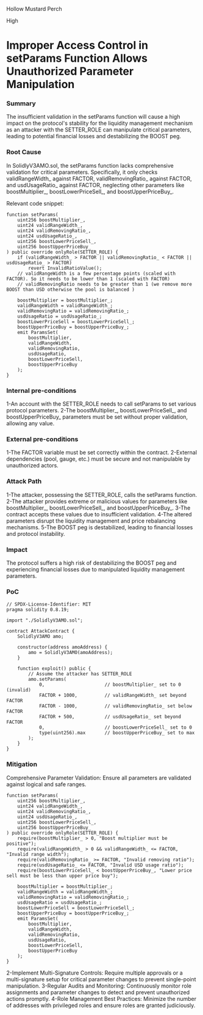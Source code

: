 Hollow Mustard Perch

High

# Improper Access Control in setParams Function Allows Unauthorized Parameter Manipulation

### Summary

The insufficient validation in the setParams function will cause a high impact on the protocol's stability for the liquidity management mechanism as an attacker with the SETTER_ROLE can manipulate critical parameters, leading to potential financial losses and destabilizing the BOOST peg.

### Root Cause

In SolidlyV3AMO.sol, the setParams function lacks comprehensive validation for critical parameters. Specifically, it only checks validRangeWidth_ against FACTOR, validRemovingRatio_ against FACTOR, and usdUsageRatio_ against FACTOR, neglecting other parameters like boostMultiplier_, boostLowerPriceSell_, and boostUpperPriceBuy_.

Relevant code snippet:
```solidity
function setParams(
    uint256 boostMultiplier_,
    uint24 validRangeWidth_,
    uint24 validRemovingRatio_,
    uint24 usdUsageRatio_,
    uint256 boostLowerPriceSell_,
    uint256 boostUpperPriceBuy_
) public override onlyRole(SETTER_ROLE) {
    if (validRangeWidth_ > FACTOR || validRemovingRatio_ < FACTOR || usdUsageRatio_ > FACTOR)
        revert InvalidRatioValue();
    // validRangeWidth is a few percentage points (scaled with FACTOR). So it needs to be lower than 1 (scaled with FACTOR)
    // validRemovingRatio needs to be greater than 1 (we remove more BOOST than USD otherwise the pool is balanced )

    boostMultiplier = boostMultiplier_;
    validRangeWidth = validRangeWidth_;
    validRemovingRatio = validRemovingRatio_;
    usdUsageRatio = usdUsageRatio_;
    boostLowerPriceSell = boostLowerPriceSell_;
    boostUpperPriceBuy = boostUpperPriceBuy_;
    emit ParamsSet(
        boostMultiplier,
        validRangeWidth,
        validRemovingRatio,
        usdUsageRatio,
        boostLowerPriceSell,
        boostUpperPriceBuy
    );
}
```

### Internal pre-conditions

1-An account with the SETTER_ROLE needs to call setParams to set various protocol parameters.
2-The boostMultiplier_, boostLowerPriceSell_, and boostUpperPriceBuy_ parameters must be set without proper validation, allowing any value.

### External pre-conditions

1-The FACTOR variable must be set correctly within the contract.
2-External dependencies (pool, gauge, etc.) must be secure and not manipulable by unauthorized actors.

### Attack Path

1-The attacker, possessing the SETTER_ROLE, calls the setParams function.
2-The attacker provides extreme or malicious values for parameters like boostMultiplier_, boostLowerPriceSell_, and boostUpperPriceBuy_.
3-The contract accepts these values due to insufficient validation.
4-The altered parameters disrupt the liquidity management and price rebalancing mechanisms.
5-The BOOST peg is destabilized, leading to financial losses and protocol instability.

### Impact

The protocol suffers a high risk of destabilizing the BOOST peg and experiencing financial losses due to manipulated liquidity management parameters.

### PoC

```solidity
// SPDX-License-Identifier: MIT
pragma solidity 0.8.19;

import "./SolidlyV3AMO.sol";

contract AttackContract {
    SolidlyV3AMO amo;

    constructor(address amoAddress) {
        amo = SolidlyV3AMO(amoAddress);
    }

    function exploit() public {
        // Assume the attacker has SETTER_ROLE
        amo.setParams(
            0,                      // boostMultiplier_ set to 0 (invalid)
            FACTOR + 1000,          // validRangeWidth_ set beyond FACTOR
            FACTOR - 1000,          // validRemovingRatio_ set below FACTOR
            FACTOR + 500,           // usdUsageRatio_ set beyond FACTOR
            0,                      // boostLowerPriceSell_ set to 0
            type(uint256).max       // boostUpperPriceBuy_ set to max
        );
    }
}
```

### Mitigation

Comprehensive Parameter Validation:
Ensure all parameters are validated against logical and safe ranges.
```solidity
function setParams(
    uint256 boostMultiplier_,
    uint24 validRangeWidth_,
    uint24 validRemovingRatio_,
    uint24 usdUsageRatio_,
    uint256 boostLowerPriceSell_,
    uint256 boostUpperPriceBuy_
) public override onlyRole(SETTER_ROLE) {
    require(boostMultiplier_ > 0, "Boost multiplier must be positive");
    require(validRangeWidth_ > 0 && validRangeWidth_ <= FACTOR, "Invalid range width");
    require(validRemovingRatio_ >= FACTOR, "Invalid removing ratio");
    require(usdUsageRatio_ <= FACTOR, "Invalid USD usage ratio");
    require(boostLowerPriceSell_ < boostUpperPriceBuy_, "Lower price sell must be less than upper price buy");

    boostMultiplier = boostMultiplier_;
    validRangeWidth = validRangeWidth_;
    validRemovingRatio = validRemovingRatio_;
    usdUsageRatio = usdUsageRatio_;
    boostLowerPriceSell = boostLowerPriceSell_;
    boostUpperPriceBuy = boostUpperPriceBuy_;
    emit ParamsSet(
        boostMultiplier,
        validRangeWidth,
        validRemovingRatio,
        usdUsageRatio,
        boostLowerPriceSell,
        boostUpperPriceBuy
    );
}
```
2-Implement Multi-Signature Controls:
Require multiple approvals or a multi-signature setup for critical parameter changes to prevent single-point manipulation.
3-Regular Audits and Monitoring:
Continuously monitor role assignments and parameter changes to detect and prevent unauthorized actions promptly.
4-Role Management Best Practices:
Minimize the number of addresses with privileged roles and ensure roles are granted judiciously.